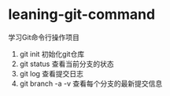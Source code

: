 # leaning-git-command
学习Git命令行操作项目

1. git init  初始化git仓库
2. git status 查看当前分支的状态
3. git log 查看提交日志
4. git branch -a -v 查看每个分支的最新提交信息
